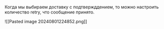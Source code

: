 Когда мы выбираем доставку с подтвержддением, то можно настроить количество retry, что сообщение принято.

![[Pasted image 20240801224852.png]]
